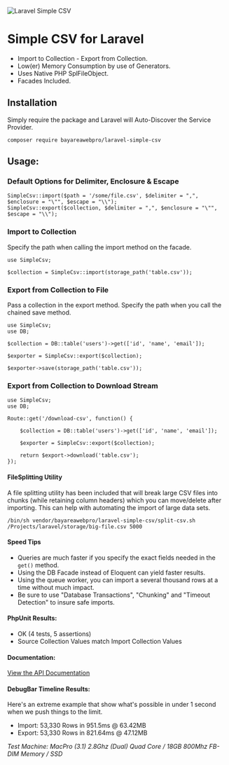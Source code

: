 ![Laravel Simple CSV](https://cdn.rawgit.com/bayareawebpro/laravel-simple-csv/f1418824/screenshot.png "Logo Title Text 1")


# Simple CSV for Laravel
- Import to Collection - Export from Collection.
- Low(er) Memory Consumption by use of Generators.
- Uses Native PHP SplFileObject.
- Facades Included.

## Installation
Simply require the package and Laravel will Auto-Discover the Service Provider.
```
composer require bayareawebpro/laravel-simple-csv
```

## Usage:

### Default Options for Delimiter, Enclosure & Escape
```
SimpleCsv::import($path = '/some/file.csv', $delimiter = ",", $enclosure = "\"", $escape = "\\");
SimpleCsv::export($collection, $delimiter = ",", $enclosure = "\"", $escape = "\\");
```

### Import to Collection
Specify the path when calling the import method on the facade.
```
use SimpleCsv;

$collection = SimpleCsv::import(storage_path('table.csv'));
```
### Export from Collection to File
Pass a collection in the export method.
Specify the path when you call the chained save method.
```
use SimpleCsv;
use DB;

$collection = DB::table('users')->get(['id', 'name', 'email']);

$exporter = SimpleCsv::export($collection);

$exporter->save(storage_path('table.csv'));
```
### Export from Collection to Download Stream
```
use SimpleCsv;
use DB;

Route::get('/download-csv', function() {

    $collection = DB::table('users')->get(['id', 'name', 'email']);

    $exporter = SimpleCsv::export($collection);
    
    return $export->download('table.csv');
});

```

#### FileSplitting Utility
A file splitting utility has been included that will break large CSV files into chunks 
(while retaining column headers) which you can move/delete after importing. 
This can help with automating the import of large data sets.

```
/bin/sh vendor/bayareawebpro/laravel-simple-csv/split-csv.sh /Projects/laravel/storage/big-file.csv 5000
```


#### Speed Tips
- Queries are much faster if you specify the exact fields needed in the `get()` method.
- Using the DB Facade instead of Eloquent can yield faster results.
- Using the queue worker, you can import a several thousand rows at a time without much impact.
- Be sure to use "Database Transactions", "Chunking" and "Timeout Detection" to insure safe imports.

#### PhpUnit Results:
- OK (4 tests, 5 assertions)
- Source Collection Values match Import Collection Values

#### Documentation:
[View the API Documentation](https://cdn.rawgit.com/bayareawebpro/laravel-simple-csv/1737e6a4/_docs/index.html)


#### DebugBar Timeline Results:
Here's an extreme example that show what's possible in under 1 second when we push things to the limit.

- Import: 53,330 Rows in 951.5ms @ 63.42MB
- Export: 53,330 Rows in 821.64ms @ 47.12MB

*Test Machine: MacPro (3.1) 2.8Ghz (Dual) Quad Core / 18GB 800Mhz FB-DIM Memory / SSD*

